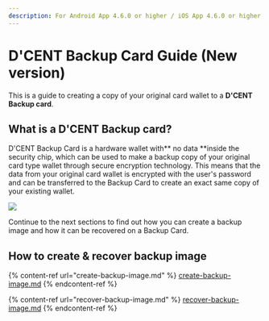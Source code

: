```yaml
---
description: For Android App 4.6.0 or higher / iOS App 4.6.0 or higher
---
```


# D'CENT Backup Card Guide (New version)

This is a guide to creating a copy of your original card wallet to a **D'CENT Backup card**.

## What is a D'CENT Backup card?

D'CENT Backup Card is a hardware wallet with** no data **inside the security chip, which can be used to make a backup copy of your original card type wallet through secure encryption technology. This means that the data from your original card wallet is encrypted with the user's password and can be transferred to the Backup Card to create an exact same copy of your existing wallet.

![](../../.gitbook/assets/backupcard01\_en.png)

Continue to the next sections to find out how you can create a backup image and how it can be recovered on a Backup Card.

## How to create & recover backup image

{% content-ref url="create-backup-image.md" %}
[create-backup-image.md](create-backup-image.md)
{% endcontent-ref %}

{% content-ref url="recover-backup-image.md" %}
[recover-backup-image.md](recover-backup-image.md)
{% endcontent-ref %}
